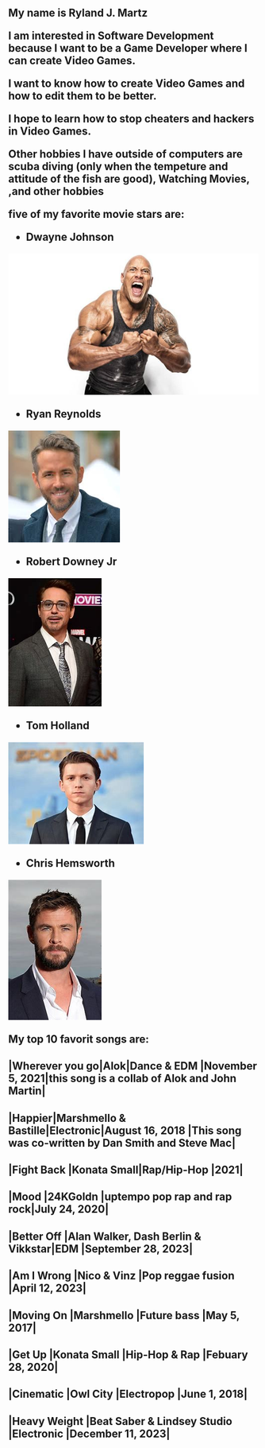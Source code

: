 <h2>
My name is Ryland J. Martz


I am interested in Software Development because I want to be a Game Developer
where I can create Video Games.


I want to know how to create Video Games and how to edit them to be
better.


I hope to learn how to stop cheaters and hackers
in Video Games.


Other hobbies I have outside of computers are scuba diving (only when the tempeture and attitude of the fish are good),
Watching Movies, ,and other hobbies


five of my favorite movie stars are: 

 * Dwayne Johnson


![The Rock](/the_rock.jpg)


 * Ryan Reynolds


![Ryan Reynolds](/Ryan_Reynolds.jpg)


 * Robert Downey Jr

![Robert Downey Jr](/Robert_Downey_JR.jpg)

 * Tom Holland

![Tom Holland](/Tom_Holland.jpg)

 * Chris Hemsworth


![Chris Hemsworth](/Chris_Hemsworth.jpg)



My top 10 favorit songs are:

|Wherever you go|Alok|Dance & EDM  |November 5, 2021|this song is a collab of Alok and John Martin| 
------------------------------------------------------------------------------------------------------------------
|Happier|Marshmello & Bastille|Electronic|August 16, 2018 |This song was co-written by Dan Smith and Steve Mac|
------------------------------------------------------------------------------------------------------------------
|Fight Back |Konata Small|Rap/Hip-Hop  |2021|
------------------------------------------------------------------------------------------------------------------
|Mood           |24KGoldn                           |uptempo pop rap and rap rock|July 24, 2020|
------------------------------------------------------------------------------------------------------------------
|Better Off     |Alan Walker, Dash Berlin & Vikkstar|EDM                         |September 28, 2023|
------------------------------------------------------------------------------------------------------------------
|Am I Wrong     |Nico & Vinz                        |Pop reggae fusion           |April 12, 2023|
------------------------------------------------------------------------------------------------------------------
|Moving On      |Marshmello                         |Future bass                 |May 5, 2017|
------------------------------------------------------------------------------------------------------------------
|Get Up         |Konata Small                       |Hip-Hop & Rap               |Febuary 28, 2020|
------------------------------------------------------------------------------------------------------------------
|Cinematic      |Owl City                           |Electropop                  |June 1, 2018|
------------------------------------------------------------------------------------------------------------------
|Heavy Weight   |Beat Saber & Lindsey Studio        |Electronic                  |December 11, 2023|
------------------------------------------------------------------------------------------------------------------




 > 
